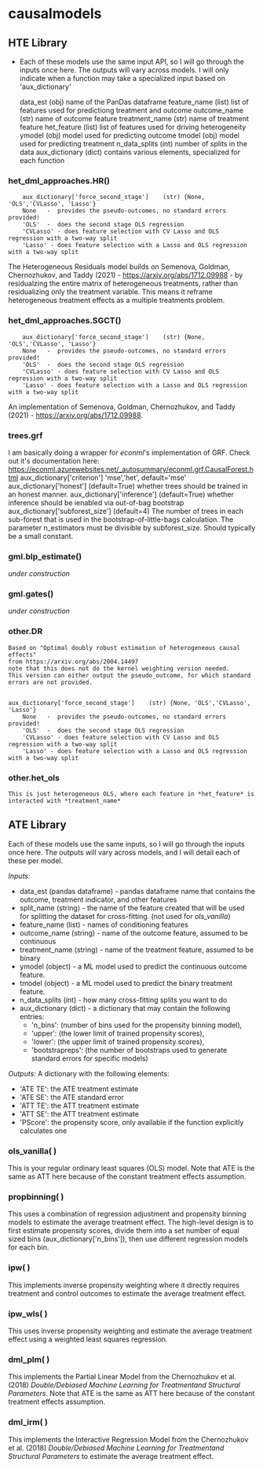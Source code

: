 # causalmodels

## HTE Library
* Each of these models use the same input API, so I will go through the inputs once here. The outputs will vary across models. I will only indicate when a function may take a specialized input based on 'aux_dictionary'

    data_est        (obj) name of the PanDas dataframe 
    feature_name    (list) list of features used for predictiong treatment and outcome
    outcome_name    (str) name of outcome feature
    treatment_name  (str) name of treatment feature
    het_feature     (list) list of features used for driving heterogeneity
    ymodel          (obj) model used for predicting outcome
    tmodel          (obj) model used for predicting treatment
    n_data_splits   (int) number of splits in the data
    aux_dictionary  (dict) contains various elements, specialized for each function
    
### het_dml_approaches.HR()
        aux_dictionary['force_second_stage']    (str) {None, 'OLS','CVLasso', 'Lasso'}
        None   -  provides the pseudo-outcomes, no standard errors provided!
        'OLS'  -  does the second stage OLS regression 
        'CVLasso' - does feature selection with CV Lasso and OLS regression with a two-way split
        'Lasso' - does feature selection with a Lasso and OLS regression with a two-way split
The Heterogeneous Residuals model builds on Semenova, Goldman, Chernozhukov, and Taddy (2021) - https://arxiv.org/abs/1712.09988 - by residualzing the entire matrix of heterogeneous treatments, rather than residualizing only the treatment variable. This means it reframe heterogeneous treatment effects as a multiple treatments problem.

### het_dml_approaches.SGCT()
        aux_dictionary['force_second_stage']    (str) {None, 'OLS','CVLasso', 'Lasso'}
        None   -  provides the pseudo-outcomes, no standard errors provided!
        'OLS'  -  does the second stage OLS regression 
        'CVLasso' - does feature selection with CV Lasso and OLS regression with a two-way split
        'Lasso' - does feature selection with a Lasso and OLS regression with a two-way split
An implementation of Semenova, Goldman, Chernozhukov, and Taddy (2021) - https://arxiv.org/abs/1712.09988. 

### trees.grf
I am basically doing a wrapper for _econml_'s implementation of GRF.
Check out it's documentation here: https://econml.azurewebsites.net/_autosummary/econml.grf.CausalForest.html
    aux_dictionary['criterion']       'mse','het', default='mse'
    aux_dictionary['honest']           (default=True) whether trees should be trained in an honest manner.
    aux_dictionary['inference']        (default=True) whether inference should be ienabled via out-of-bag bootstrap
    aux_dictionary['subforest_size']   (default=4) The number of trees in each sub-forest that is used in the bootstrap-of-little-bags calculation. The parameter n_estimators must be divisible by subforest_size. Should typically be a small constant. 	

### gml.blp_estimate()
_under construction_    
### gml.gates()
_under construction_    

### other.DR
    Based on "Optimal doubly robust estimation of heterogeneous causal effects" 
    from https://arxiv.org/abs/2004.14497
    note that this does not do the kernel weighting version needed.
    This version can either output the pseudo_outcome, for which standard errors are not provided.
    
    
    aux_dictionary['force_second_stage']    (str) {None, 'OLS','CVLasso', 'Lasso'}
        None   -  provides the pseudo-outcomes, no standard errors provided!
        'OLS'  -  does the second stage OLS regression 
        'CVLasso' - does feature selection with CV Lasso and OLS regression with a two-way split
        'Lasso' - does feature selection with a Lasso and OLS regression with a two-way split

### other.het_ols
	This is just heterogeneous OLS, where each feature in *het_feature* is interacted with *treatment_name*
	

## ATE Library
Each of these models use the same inputs, so I will go through the inputs once here. The outputs will vary across models, and I will detail each of these per model.

*Inputs:*              
* data_est (pandas dataframe) - pandas dataframe name that contains the outcome, treatment indicator, and other features
* split_name (string) - the name of the feature created that will be used for splitting the dataset for cross-fitting. (not used for *ols_vanilla*)
* feature_name (list) - names of conditioning features
* outcome_name (string) - name of the outcome feature, assumed to be continuous
* treatment_name (string) - name of the treatment feature, assumed to be binary
* ymodel (object) - a ML model used to predict the continuous outcome feature. 
* tmodel (object) - a ML model used to predict the binary treatment feature. 
* n_data_splits (int) - how many cross-fitting splits you want to do
* aux_dictionary (dict) - a dictionary that may contain the following entries: 
  * 'n_bins': (number of bins used for the propensity binning model),
  * 'upper': (the lower limit of trained propensity scores),
  * 'lower': (the upper limit of trained propensity scores),
  * 'bootstrapreps': (the number of bootstraps used to generate standard errors for specific models)

*Outputs:*
A dictionary with the following elements:
* 'ATE TE': the ATE treatment estimate
* 'ATE SE': the ATE standard error
* 'ATT TE': the ATT treatment estimate
* 'ATT SE': the ATT treatment estimate
* 'PScore': the propensity score, only available if the function explicitly calculates one

### ols_vanilla( ) 
This is your regular ordinary least squares (OLS) model. Note that ATE is the same as ATT here because of the constant treatment effects assumption.

### propbinning( )
This uses a combination of regression adjustment and propensity binning models to estimate the average treatment effect. The high-level design is to first estimate propensity scores, divide them into a set number of equal sized bins (aux_dictionary['n_bins']), then use different regression models for each bin. 


### ipw( )
This implements inverse propensity weighting where it directly requires treatment and control outcomes to estimate the average treatment effect. 
               

### ipw_wls( ) 
This uses inverse propensity weighting and estimate the average treatment effect using a weighted least squares regression. 

                              
### dml_plm( ) 
This implements the Partial Linear Model from the Chernozhukov et al. (2018) _Double/Debiased Machine Learning for Treatmentand Structural Parameters_. Note that ATE is the same as ATT here because of the constant treatment effects assumption.


### dml_irm( ) 
This implements the Interactive Regression Model from the Chernozhukov et al. (2018) _Double/Debiased Machine Learning for Treatmentand Structural Parameters_ to estimate the average treatment effect.

               